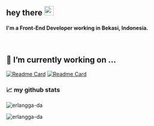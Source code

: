 ## hey there <img src="https://media.giphy.com/media/hvRJCLFzcasrR4ia7z/giphy.gif" width="25px">

#### I'm a Front-End Developer working in Bekasi, Indonesia.

<br />

## 🔭 I’m currently working on ...
[![Readme Card](https://github-readme-stats.vercel.app/api/pin/?username=erlangga-da&repo=erlangga-da&theme=tokyonight)](https://github.com/erlangga-da/erlangga-da)
[![Readme Card](https://github-readme-stats.vercel.app/api/pin/?username=erlangga-da&repo=erlangga-da&theme=tokyonight)](https://github.com/erlangga-da/erlangga-da)

### 📈 my github stats
<p align="left"> <img src="https://github-readme-stats.vercel.app/api?username=erlangga-da&show_icons=true&theme=tokyonight" alt="erlangga-da" /></p>
<p align="left"> <img src="https://github-readme-stats.vercel.app/api/top-langs/?username=erlangga-da&theme=tokyonight" alt="erlangga-da" /></p>

<!--
**erlangga-da/erlangga-da** is a ✨ _special_ ✨ repository because its `README.md` (this file) appears on your GitHub profile.

Here are some ideas to get you started:


- 🌱 I’m currently learning ...
- 👯 I’m looking to collaborate on ...
- 🤔 I’m looking for help with ...
- 💬 Ask me about ...
- 📫 How to reach me: ...
- 😄 Pronouns: ...
- ⚡ Fun fact: ...
-->
